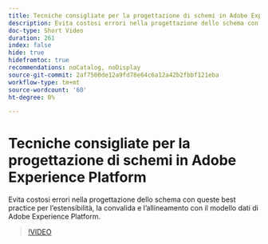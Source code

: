 ```yaml
---
title: Tecniche consigliate per la progettazione di schemi in Adobe Experience Platform
description: Evita costosi errori nella progettazione dello schema con queste best practice per l’estensibilità, la convalida e l’allineamento con il modello dati di Adobe Experience Platform.
doc-type: Short Video
duration: 261
index: false
hide: true
hidefromtoc: true
recommendations: noCatalog, noDisplay
source-git-commit: 2af7500de12a9fd78e64c6a12a42b2fbbf121eba
workflow-type: tm+mt
source-wordcount: '60'
ht-degree: 0%

---
```



# Tecniche consigliate per la progettazione di schemi in Adobe Experience Platform

Evita costosi errori nella progettazione dello schema con queste best practice per l’estensibilità, la convalida e l’allineamento con il modello dati di Adobe Experience Platform.

<!-- 72_S655_3442541_260_best-practices-for-schema-design-in-adobe-experience-platform -->
>[!VIDEO](https://video.tv.adobe.com/v/3458268/?learn=on&enablevpops=true)
